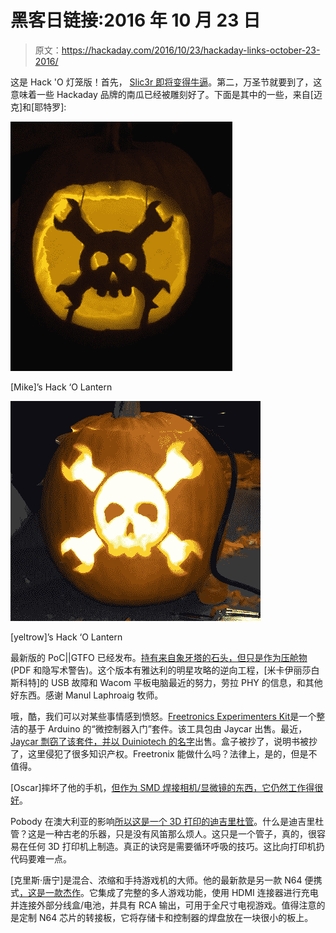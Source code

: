 # 黑客日链接:2016 年 10 月 23 日

> 原文：<https://hackaday.com/2016/10/23/hackaday-links-october-23-2016/>

这是 Hack 'O 灯笼版！首先， [Slic3r 即将变得牛逼](https://twitter.com/josefprusa/status/789806040460197888)。第二，万圣节就要到了，这意味着一些 Hackaday 品牌的南瓜已经被雕刻好了。下面是其中的一些，来自[迈克]和[耶特罗]:

[![](img/d16cb0c8dedd744c624171f62e842e95.png)](https://hackaday.com/wp-content/uploads/2016/10/hackolantern1.jpg)

[Mike]’s Hack ‘O Lantern

[![](img/06b3258d7dfdc4032ca2685cd68ef3e9.png)](https://hackaday.com/wp-content/uploads/2016/10/hackolantern2.jpg)

[yeltrow]’s Hack ‘O Lantern

最新版的 PoC||GTFO 已经发布。[持有来自象牙塔的石头，但只是作为压舱物](http://www.sultanik.com/pocorgtfo/pocorgtfo13.pdf) (PDF 和隐写术警告)。这个版本有雅达利的明星攻略的逆向工程，[米卡伊丽莎白斯科特]的 USB 故障和 Wacom 平板电脑最近的努力，劳拉 PHY 的信息，和其他好东西。感谢 Manul Laphroaig 牧师。

哦，酷，我们可以对某些事情感到愤怒。[Freetronics Experimenters Kit](http://www.freetronics.com.au/products/experimenters-kit-for-arduino)是一个整洁的基于 Arduino 的“微控制器入门”套件。该工具包由 Jaycar 出售。最近， [Jaycar 剽窃了该套件，并以 Duiniotech 的名字](https://www.youtube.com/watch?v=SW8K9D9u5aI)出售。盒子被抄了，说明书被抄了，这里侵犯了很多知识产权。Freetronix 能做什么吗？法律上，是的，但是不值得。

[Oscar]摔坏了他的手机，[但作为 SMD 焊接相机/显微镜的东西，它仍然工作得很好](http://www.steila.com/blog/index.php?controller=post&action=view&id_post=16)。

Pobody 在澳大利亚的影响[所以这是一个 3D 打印的迪吉里杜管](https://www.youtube.com/watch?v=BC75Sza8gTs)。什么是迪吉里杜管？这是一种古老的乐器，只是没有风笛那么烦人。这只是一个管子，真的，很容易在任何 3D 打印机上制造。真正的诀窍是需要循环呼吸的技巧。这比向打印机扔代码要难一点。

[克里斯·唐宁]是混合、浓缩和手持游戏机的大师。他的最新款是另一款 N64 便携式[，这是一款杰作](https://downingsbasement.com/2016/10/16/hesline64/)。它集成了完整的多人游戏功能，使用 HDMI 连接器进行充电并连接外部分线盒/电池，并具有 RCA 输出，可用于全尺寸电视游戏。值得注意的是定制 N64 芯片的转接板，它将存储卡和控制器的焊盘放在一块很小的板上。